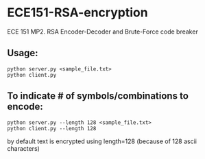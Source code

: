# ECE151-RSA-encryption
ECE 151 MP2. RSA Encoder-Decoder and Brute-Force code breaker

## Usage:
```
python server.py <sample_file.txt>
python client.py
```

## To indicate # of symbols/combinations to encode:
```
python server.py --length 128 <sample_file.txt>
python client.py --length 128 
```
by default text is encrypted using length=128 (because of 128 ascii characters)
